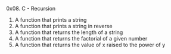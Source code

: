 0x08. C - Recursion
1. A function that prints a string
2. A function that prints a string in reverse
3. A function that returns the length of a string
4. A function that returns the factorial of a given number
5. A function that returns the value of x raised to the power of y
